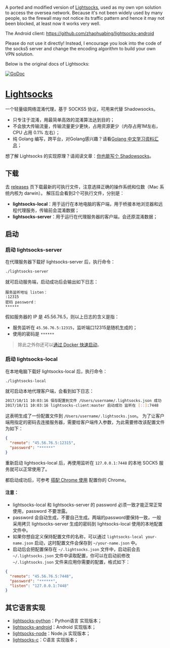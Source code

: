 A ported and modified version of [Lightsocks](https://github.com/gwuhaolin/lightsocks), used as my own vpn solution to access the oversea network. Because it's not been widely used by many people, so the firewall may not notice its traffic pattern and hence it may not been blocked, at least now it works very well.

The Android client: https://github.com/zhaohuabing/lightsocks-android

Please do not use it directly! Instead, I encourage you look into the code of the socks5 server and change the encoding algorithm to build your own VPN solution.

Below is the original docs of Lightsocks:

[![GoDoc](http://img.shields.io/badge/godoc-reference-5272B4.svg?style=flat-square)](https://godoc.org/github.com/gwuhaolin/lightsocks)

# [Lightsocks](https://github.com/gwuhaolin/lightsocks)
一个轻量级网络混淆代理，基于 SOCKS5 协议，可用来代替 Shadowsocks。

- 只专注于混淆，用最简单高效的混淆算法达到目的；
- 不会放大传输流量，传输流量更少更快，占用资源更少（内存占用1M左右，CPU 占用 0.1% 左右）；
- 纯 Golang 编写，跨平台，对Golang感兴趣？请看[Golang 中文学习资料汇总](http://go.wuhaolin.cn/)；

想了解 Lightsocks 的实现原理？请阅读文章：[你也能写个 Shadowsocks](https://github.com/gwuhaolin/blog/issues/12)。 

## 下载
去 [releases](https://github.com/gwuhaolin/lightsocks/releases) 页下载最新的可执行文件，注意选择正确的操作系统和位数（Mac 系统内核为 darwin）。
解压后会看到2个可执行文件，分别是：

- **lightsocks-local**：用于运行在本地电脑的客户端，用于桥接本地浏览器和远程代理服务，传输前会混淆数据；
- **lightsocks-server**：用于运行在代理服务器的客户端，会还原混淆数据；


## 启动
### 启动 lightsocks-server
在代理服务器下载好 lightsocks-server 后，执行命令：
```bash
./lightsocks-server
```
就可启动服务端，启动成功后会输出如下日志：
```
服务监听地址 listen：
:12315
密码 password：
******
```
假如服务器的 IP 是 45.56.76.5，则以上日志的含义是指：

- 服务监听在 `45.56.76.5:12315`，监听端口12315是随机生成的；
- 使用的密码是  `******`

> 除此之外你还可以[通过 Docker 快速启动](https://cloud.docker.com/u/gwuhaolin/repository/docker/gwuhaolin/lightsocks)。

### 启动 lightsocks-local
在本地电脑下载好 lightsocks-local 后，执行命令：
```bash
./lightsocks-local
```
就可启动本地代理客户端，会看到如下日志：
```bash
2017/10/11 10:03:16 保存配置到文件 /Users/username/.lightsocks.json 成功
2017/10/11 10:03:16 lightsocks-client:master 启动成功 监听在 [::]:7448
```
这表明生成了一份配置文件到 `/Users/username/.lightsocks.json`。
为了让客户端用指定的密码去连接服务器，需要给客户端传入参数，为此需要修改该配置文件为如下：
```json
{
  "remote": "45.56.76.5:12315",
  "password": "******"
}
```
重新启动 lightsocks-local 后，再使用监听在 `127.0.0.1:7448` 的本地 SOCK5 服务就可以正常使用了。

都启动成功后，可参考 [搭配 Chrome 使用](https://github.com/gwuhaolin/lightsocks/wiki/%E6%90%AD%E9%85%8D-Chrome-%E4%BD%BF%E7%94%A8) 配置你的 Chrome。
 
#### 注意：
- lightsocks-local 和 lightsocks-server 的 password 必须一致才能正常正常使用，password 不要泄露。
- password 会自动生成，不要自己生成。两端的password要保持一致，一般采用拷贝 lightsocks-server 生成的密码到 lightsocks-local 使用的本地配置文件中。
- 如果你想自定义保持配置文件的名称，可以通过 `lightsocks-local your-name.json` 启动，这时配置文件会保存到 `~/your-name.json` 中。
- 启动后会把配置保存在 `~/.lightsocks.json` 文件中，启动前会去 `~/.lightsocks.json` 文件中读取配置，你可以在启动前修改`~/.lightsocks.json` 文件来应用你需要的配置，格式如下：
```json
{
  "remote": "45.56.76.5:7448",
  "password": "******",
  "listen": "127.0.0.1:7448"
}
```

## 其它语言实现
- [lightsocks-python](https://github.com/linw1995/lightsocks-python)：Python语言 实现版本；
- [lightsocks-android](https://github.com/XanthusL/LightSocks-Android)：Android 实现版本；
- [lightsocks-node](https://github.com/chrisyer/lightsocks-nodejs)：Node.js 实现版本；
- [lightsocks-c](https://github.com/LeeReindeer/lightsocks-c)：C语言 实现版本；
